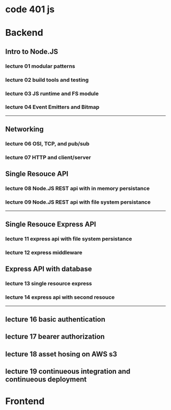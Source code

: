 # code 401 js 


# Backend

## Intro to Node.JS
### lecture 01 modular patterns
### lecture 02 build tools and testing
### lecture 03 JS runtime and FS module 
### lecture 04 Event Emitters and Bitmap

---

## Networking
### lecture 06 OSI, TCP, and pub/sub
### lecture 07 HTTP and client/server

## Single Resouce API
### lecture 08 Node.JS REST api with in memory persistance
### lecture 09 Node.JS REST api with file system persistance

---

## Single Resouce Express API
### lecture 11 express api with file system persistance 
### lecture 12 express middleware

## Express API with database
### lecture 13 single resource express 
### lecture 14 express api with second resouce

---

## lecture 16 basic authentication
## lecture 17 bearer authorization 
## lecture 18 asset hosing on AWS s3
## lecture 19 continueous integration and continueous deployment

# Frontend


